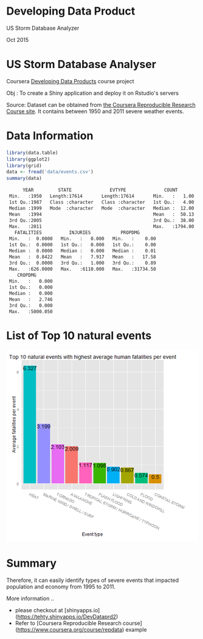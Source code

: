 Developing Data Product 
========================================================
US Storm Database Analyzer

Oct 2015

US Storm Database Analyser
========================================================

Coursera [Developing Data Products](https://www.coursera.org/course/devdataprod) course project

Obj : To create a Shiny application and deploy it on Rstudio's servers

Source: Dataset can be obtained from [the Coursera Reproducible Research Course site](https://d396qusza40orc.cloudfront.net/repdata%2Fdata%2FStormData.csv.bz2). It contains between 1950 and 2011 severe weather events.


Data Information
========================================================


```r
library(data.table)
library(ggplot2)
library(grid)
data <- fread('data/events.csv')
summary(data)
```

```
      YEAR         STATE              EVTYPE              COUNT        
 Min.   :1950   Length:17614       Length:17614       Min.   :   1.00  
 1st Qu.:1987   Class :character   Class :character   1st Qu.:   4.00  
 Median :1999   Mode  :character   Mode  :character   Median :  12.00  
 Mean   :1994                                         Mean   :  50.13  
 3rd Qu.:2005                                         3rd Qu.:  38.00  
 Max.   :2011                                         Max.   :1794.00  
   FATALITIES          INJURIES           PROPDMG        
 Min.   :  0.0000   Min.   :   0.000   Min.   :    0.00  
 1st Qu.:  0.0000   1st Qu.:   0.000   1st Qu.:    0.00  
 Median :  0.0000   Median :   0.000   Median :    0.01  
 Mean   :  0.8422   Mean   :   7.917   Mean   :   17.58  
 3rd Qu.:  0.0000   3rd Qu.:   1.000   3rd Qu.:    0.89  
 Max.   :626.0000   Max.   :6110.000   Max.   :31734.50  
    CROPDMG        
 Min.   :   0.000  
 1st Qu.:   0.000  
 Median :   0.000  
 Mean   :   2.746  
 3rd Qu.:   0.000  
 Max.   :5000.050  
```

List of Top 10 natural events 
========================================================

![plot of chunk unnamed-chunk-2](Presentation-figure/unnamed-chunk-2-1.png) 

Summary
========================================================

Therefore, it can easily identify types of severe events that impacted population and economy from 1995 to 2011.

More information ..

- please checkout at [shinyapps.io] (https://tehty.shinyapps.io/DevDataprd2)
- Refer to [Coursera Reproducible Research course] (https://www.coursera.org/course/repdata) example

